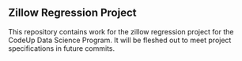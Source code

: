 ## Zillow Regression Project

This repository contains work for the zillow regression project for the CodeUp Data Science Program. It will be fleshed out to meet project specifications in future commits.
